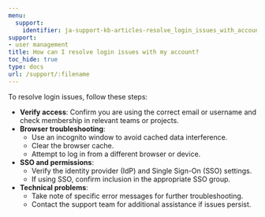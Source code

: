 ```yaml
---
menu:
  support:
    identifier: ja-support-kb-articles-resolve_login_issues_with_account
support:
- user management
title: How can I resolve login issues with my account?
toc_hide: true
type: docs
url: /support/:filename
---
```


To resolve login issues, follow these steps:

- **Verify access**: Confirm you are using the correct email or username and check membership in relevant teams or projects.
- **Browser troubleshooting**:
  - Use an incognito window to avoid cached data interference.
  - Clear the browser cache.
  - Attempt to log in from a different browser or device.
- **SSO and permissions**:
  - Verify the identity provider (IdP) and Single Sign-On (SSO) settings.
  - If using SSO, confirm inclusion in the appropriate SSO group.
- **Technical problems**:
  - Take note of specific error messages for further troubleshooting.
  - Contact the support team for additional assistance if issues persist.